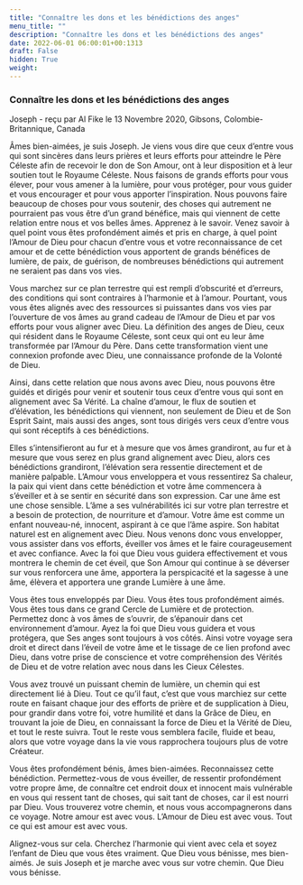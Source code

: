 ```yaml
---
title: "Connaître les dons et les bénédictions des anges"
menu_title: ""
description: "Connaître les dons et les bénédictions des anges"
date: 2022-06-01 06:00:01+00:1313
draft: False
hidden: True
weight:
---
```

### Connaître les dons et les bénédictions des anges

Joseph - reçu par Al Fike le 13 Novembre 2020, Gibsons, Colombie-Britannique, Canada

Âmes bien-aimées, je suis Joseph. Je viens vous dire que ceux d’entre vous qui sont sincères dans leurs prières et leurs efforts pour atteindre le Père Céleste afin de recevoir le don de Son Amour, ont à leur disposition et à leur soutien tout le Royaume Céleste. Nous faisons de grands efforts pour vous élever, pour vous amener à la lumière, pour vous protéger, pour vous guider et vous encourager et pour vous apporter l’inspiration. Nous pouvons faire beaucoup de choses pour vous soutenir, des choses qui autrement ne pourraient pas vous être d’un grand bénéfice, mais qui viennent de cette relation entre nous et vos belles âmes. Apprenez à le savoir. Venez savoir à quel point vous êtes profondément aimés et pris en charge, à quel point l’Amour de Dieu pour chacun d’entre vous et votre reconnaissance de cet amour et de cette bénédiction vous apportent de grands bénéfices de lumière, de paix, de guérison, de nombreuses bénédictions qui autrement ne seraient pas dans vos vies.

Vous marchez sur ce plan terrestre qui est rempli d’obscurité et d’erreurs, des conditions qui sont contraires à l’harmonie et à l’amour. Pourtant, vous vous êtes alignés avec des ressources si puissantes dans vos vies par l’ouverture de vos âmes au grand cadeau de l’Amour de Dieu et par vos efforts pour vous aligner avec Dieu. La définition des anges de Dieu, ceux qui résident dans le Royaume Céleste, sont ceux qui ont eu leur âme transformée par l’Amour du Père. Dans cette transformation vient une connexion profonde avec Dieu, une connaissance profonde de la Volonté de Dieu.

Ainsi, dans cette relation que nous avons avec Dieu, nous pouvons être guidés et dirigés pour venir et soutenir tous ceux d’entre vous qui sont en alignement avec Sa Vérité. La chaîne d’amour, le flux de soutien et d’élévation, les bénédictions qui viennent, non seulement de Dieu et de Son Esprit Saint, mais aussi des anges, sont tous dirigés vers ceux d’entre vous qui sont réceptifs à ces bénédictions.

Elles s’intensifieront au fur et à mesure que vos âmes grandiront, au fur et à mesure que vous serez en plus grand alignement avec Dieu, alors ces bénédictions grandiront, l’élévation sera ressentie directement et de manière palpable. L’Amour vous enveloppera et vous ressentirez Sa chaleur, la paix qui vient dans cette bénédiction et votre âme commencera à s’éveiller et à se sentir en sécurité dans son expression. Car une âme est une chose sensible. L’âme a ses vulnérabilités ici sur votre plan terrestre et a besoin de protection, de nourriture et d’amour. Votre âme est comme un enfant nouveau-né, innocent, aspirant à ce que l’âme aspire. Son habitat naturel est en alignement avec Dieu. Nous venons donc vous envelopper, vous assister dans vos efforts, éveiller vos âmes et le faire courageusement et avec confiance. Avec la foi que Dieu vous guidera effectivement et vous montrera le chemin de cet éveil, que Son Amour qui continue à se déverser sur vous renforcera une âme, apportera la perspicacité et la sagesse à une âme, élèvera et apportera une grande Lumière à une âme.

Vous êtes tous enveloppés par Dieu. Vous êtes tous profondément aimés. Vous êtes tous dans ce grand Cercle de Lumière et de protection. Permettez donc à vos âmes de s’ouvrir, de s’épanouir dans cet environnement d’amour. Ayez la foi que Dieu vous guidera et vous protégera, que Ses anges sont toujours à vos côtés. Ainsi votre voyage sera droit et direct dans l’éveil de votre âme et le tissage de ce lien profond avec Dieu, dans votre prise de conscience et votre compréhension des Vérités de Dieu et de votre relation avec nous dans les Cieux Célestes.

Vous avez trouvé un puissant chemin de lumière, un chemin qui est directement lié à Dieu. Tout ce qu’il faut, c’est que vous marchiez sur cette route en faisant chaque jour des efforts de prière et de supplication à Dieu, pour grandir dans votre foi, votre humilité et dans la Grâce de Dieu, en trouvant la joie de Dieu, en connaissant la force de Dieu et la Vérité de Dieu, et tout le reste suivra. Tout le reste vous semblera facile, fluide et beau, alors que votre voyage dans la vie vous rapprochera toujours plus de votre Créateur.

Vous êtes profondément bénis, âmes bien-aimées. Reconnaissez cette bénédiction. Permettez-vous de vous éveiller, de ressentir profondément votre propre âme, de connaître cet endroit doux et innocent mais vulnérable en vous qui ressent tant de choses, qui sait tant de choses, car il est nourri par Dieu. Vous trouverez votre chemin, et nous vous accompagnerons dans ce voyage. Notre amour est avec vous. L’Amour de Dieu est avec vous. Tout ce qui est amour est avec vous.

Alignez-vous sur cela. Cherchez l’harmonie qui vient avec cela et soyez l’enfant de Dieu que vous êtes vraiment. Que Dieu vous bénisse, mes bien-aimés. Je suis Joseph et je marche avec vous sur votre chemin. Que Dieu vous bénisse.



